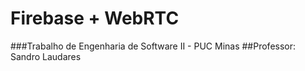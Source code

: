 # Firebase + WebRTC 
###Trabalho de Engenharia de Software II - PUC Minas
##Professor: Sandro Laudares

